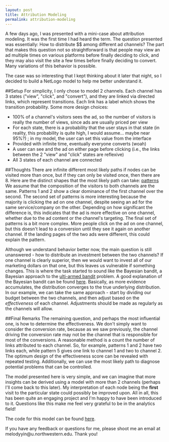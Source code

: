 ```yaml
---
layout: post
title: Attribution Modeling
permalink: attribution-modeling
---
```


A few days ago, I was presented with a mini-case about attribution modeling. It was the first time I had heard the term. The question presented was essentially: How to distribute $$ among different ad channels? The part that makes this question not so straightforward is that people may view an ad multiple times on various platforms before finally deciding to click, and they may also visit the site a few times before finally deciding to convert. Many variations of this behavior is possible. 

The case was so interesting that I kept thinking about it later that night, so I decided to build a NetLogo model to help me better understand it. 

##Setup 
For simplicity, I only chose to model 2 channels. Each channel has 3 states ("view", "click", and "convert"), and they are linked via directed links, which represent transitions. Each link has a label which shows the transition probability. Some more design choices:

* 100% of a channel's visitors sees the ad, so the number of visitors is really the number of views, since ads are usually priced per view 
* For each state, there is a probability that the user stays in that state (in reality, this probability is quite high, I would assume... maybe near 95%?) ; in my model, the user can set this value from the interface 
* Provided with infinite time, eventually everyone converts (woah)
* A user can see and the ad on either page before clicking (i.e., the links between the 2 "view" and "click" states are reflexive) 
* All 3 states of each channel are connected 

##Thoughts
There are infinite different most likely paths if nodes can be visited more than once, but if they can only be visited once, then there are 8. Here are the distinct shapes that the most likely path can take:
[patterns](/etc/patterns.png) 
We assume that the composition of the visitors to both channels are the same. Patterns 1 and 2 show a clear dominance of the first channel over the second. The second set of patterns is more interesting because the majority is clicking the ad on one channel, despite seeing an ad for the same service/company on the other. Depending on how significant the difference is, this indicates that the ad is more effective on one channel, whether due to the ad content or the channel's targeting. The final set of patterns is a bit more complex. More people click on the ad on one channel, but this doesn't lead to a conversion until they see it again on another channel. If the landing pages of the two ads were different, this could explain the pattern. 

Although we understand behavior better now, the main question is still unanswered - how to distribute an investment between the two channels? If one channel is clearly superior, then we would want to invest all of our marketing dollars on that one, but this leaves us vulnerable if something changes. This is where the task started to sound like the Bayesian bandit, a Bayesian approach to the [ulti-armed bandit](https://www.wikiwand.com/en/Multi-armed_bandit) problem. A good explanation of the Bayesian bandit can be found [here](https://www.chrisstucchio.com/blog/2013/bayesian_bandit.html). Basically, as more evidence accumulates, the distribution converges to the true underlying distribution. In our example, we can take the same approach - start by dividing our budget between the two channels, and then adjust based on the *effectiveness* of each channel. Adjustments should be made as regularly as the channels will allow.

##Final Remarks
The remaining question, and perhaps the most influential one, is how to determine the effectiveness. We don't simply want to consider the conversion rate, because as we saw previously, the channel driving the conversion rate may not be the channel that is responsible for most of the conversions. A reasonable method is a count the number of links attributed to each channel. So, for example, patterns 1 and 2 have two links each, while pattern 5 gives one link to channel 1 and two to channel 2. The optimum design of the effectiveness score can be revealed with repeated testing. Additionally, we can use the most likely path to diagnose potential problems that can be controlled. 

The model presented here is very simple, and we can imagine that more insights can be derived using a model with more than 2 channels (perhaps I'll come back to this later). My interpretation of each node being the **first** visit to the particular state could possibly be improved upon. All in all, this has been quite an engaging project and I'm happy to have been introduced to it. Questions like this make me feel very grateful to be in the analytics field!

The code for this model can be found [here](https://github.com/melodyyin/etc/blob/master/attrib.nlogo). 

<p class="message">If you have any feedback or questions for me, please shoot me an email at melodyyin@u.northwestern.edu. Thank you!</p>